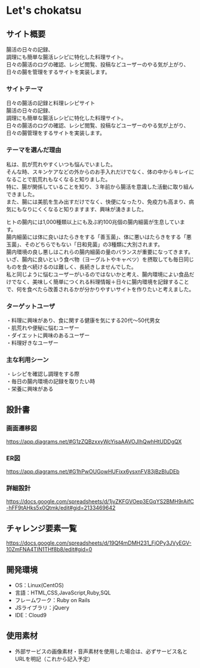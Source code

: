 # Let's chokatsu

## サイト概要
腸活の日々の記録、<br>
調理にも簡単な腸活レシピに特化した料理サイト。<br>
日々の腸活のログの確認、レシピ閲覧、投稿などユーザーのやる気が上がり、日々の腸を管理をするサイトを実装します。<br>

### サイトテーマ
日々の腸活の記録と料理レシピサイト<br>
腸活の日々の記録、<br>
調理にも簡単な腸活レシピに特化した料理サイト。<br>
日々の腸活のログの確認、レシピ閲覧、投稿などユーザーのやる気が上がり、日々の腸管理をするサイトを実装します。<br>

### テーマを選んだ理由
私は、肌が荒れやすくいつも悩んでいました。<br>
そんな時、スキンケアなどの外からのお手入れだけでなく、体の中からキレイになることで肌荒れもなくなると知りました。<br>
特に、腸が関係していることを知り、３年前から腸活を意識した活動に取り組んできました。<br>
また、腸には美肌を生み出すだけでなく、快便になったり、免疫力も高まり、病気にもなりにくくなると知りますます、興味が湧きました。<br>

ヒトの腸内には1,000種類以上にも及ぶ約100兆個の腸内細菌が生息しています。<br>
腸内細菌には体に良いはたらきをする「善玉菌」、体に悪いはたらきをする「悪玉菌」、そのどちらでもない「日和見菌」の3種類に大別されます。<br>
腸内環境の良し悪しはこれらの腸内細菌の量のバランスが重要になってきます。<br>
いざ、腸内に良いという食べ物（ヨーグルトやキャベツ）を摂取しても毎日同じものを食べ続けるのは難しく、長続きしませんでした。<br>
私と同じように悩むユーザーがいるのではないかと考え、腸内環境によい食品だけでなく、美味しく簡単につくれる料理情報＋日々に腸内環境を記録することで、何を食べたら改善されるかが分かりやすいサイトを作りたいと考えました。


### ターゲットユーザ
・料理に興味があり、食に関する健康を気にする20代〜50代男女<br>
・肌荒れや便秘に悩むユーザー<br>
・ダイエットに興味のあるユーザー<br>
・料理好きなユーザー<br>


### 主な利用シーン
・レシピを確認し調理をする際<br>
・毎日の腸内環境の記録を取りたい時<br>
・栄養に興味がある<br>


## 設計書
### 画面遷移図
<https://app.diagrams.net/#G1zZQBzxxyWcYisaAAVOJlhQwhHtUDDgQX>

### ER図
<https://app.diagrams.net/#G1hPwOUGowHUFixx6ysxnFV83jBzBIuDEb>

### 詳細設計
<https://docs.google.com/spreadsheets/d/1jvZKFGVOep3EGqYS2BMH9rAifC-hFF9tAHks5x0Qtmk/edit#gid=2133469642>

## チャレンジ要素一覧
<https://docs.google.com/spreadsheets/d/19Qf4mDMH231_FjOPy3JVyEGV-10ZmFNA4TIN1THf8b8/edit#gid=0>

## 開発環境
- OS：Linux(CentOS)<br>
- 言語：HTML,CSS,JavaScript,Ruby,SQL<br>
- フレームワーク：Ruby on Rails<br>
- JSライブラリ：jQuery<br>
- IDE：Cloud9<br>

## 使用素材
- 外部サービスの画像素材・音声素材を使用した場合は、必ずサービス名とURLを明記（これから記入予定）
